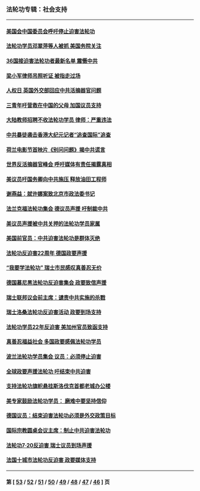 ### 法轮功专辑：社会支持
---
#### [美国会中国委员会呼吁停止迫害法轮功](../../pages/nf4386/n13465411.md?12300430) 
#### [法轮功学员邓翠萍等人被抓 美国务院关注](../../pages/nf4386/n13451524.md?12300430) 
#### [36国接迫害法轮功者最新名单 震慑中共](../../pages/nf4386/n13445909.md?12300430) 
#### [梁小军律师吊照听证 被指走过场](../../pages/nf4386/n13437662.md?12300430) 
#### [人权日 英国外交部回应中共活摘器官问题](../../pages/nf4386/n13430243.md?12300430) 
#### [三青年吁营救在中国的父母 加国议员支持](../../pages/nf4386/n13429744.md?12300430) 
#### [大陆教师招聘不收法轮功学员 律师：严重违法](../../pages/nf4386/n13365839.md?12300430) 
#### [中共暴徒袭击香港大纪元记者“追查国际”追查](../../pages/nf4386/n13343404.md?12300430) 
#### [荷兰电影节首映片《别问问题》揭中共谎言](../../pages/nf4386/n13321179.md?12300430) 
#### [世界反活摘器官峰会 呼吁媒体有责任揭露真相](../../pages/nf4386/n13264475.md?12300430) 
#### [美议员吁国务卿向中共施压 释放油田工程师](../../pages/nf4386/n13233845.md?12300430) 
#### [谢燕益：就许娜案致北京市政法委书记](../../pages/nf4386/n13182701.md?12300430) 
#### [法兰克福法轮功集会 德议员声援 吁制裁中共](../../pages/nf4386/n13175975.md?12300430) 
#### [美议员声援被中共关押的法轮功学员家属](../../pages/nf4386/n13158310.md?12300430) 
#### [美国前官员：中共迫害法轮功是群体灭绝](../../pages/nf4386/n13157750.md?12300430) 
#### [法轮功反迫害22周年 德国政要声援](../../pages/nf4386/n13143632.md?12300430) 
#### [“我要学法轮功” 瑞士市民感叹真善忍无价](../../pages/nf4386/n13129633.md?12300430) 
#### [德国慕尼黑法轮功反迫害集会 政要致信声援](../../pages/nf4386/n13129148.md?12300430) 
#### [瑞士联邦议会前主席：谴责中共实施的杀戮](../../pages/nf4386/n13127336.md?12300430) 
#### [瑞士洛桑法轮功反迫害活动 政要到场支持](../../pages/nf4386/n13119398.md?12300430) 
#### [法轮功学员22年反迫害 美加州官员致函支持](../../pages/nf4386/n13118879.md?12300430) 
#### [真善忍福益社会 多国政要感佩法轮功学员](../../pages/nf4386/n13116951.md?12300430) 
#### [波兰法轮功学员集会 议员：必须停止迫害](../../pages/nf4386/n13116685.md?12300430) 
#### [全球政要声援法轮功 吁结束中共迫害](../../pages/nf4386/n13114441.md?12300430) 
#### [支持法轮功旗帜悬挂斯洛伐克首都老城办公楼](../../pages/nf4386/n13112261.md?12300430) 
#### [美专家鼓励法轮功学员： 磨难中要坚持信仰](../../pages/nf4386/n13108359.md?12300430) 
#### [德国议员：结束迫害法轮功必须是外交政策目标](../../pages/nf4386/n13109600.md?12300430) 
#### [国际宗教圆桌会议主席：制止中共迫害法轮功](../../pages/nf4386/n13108177.md?12300430) 
#### [法轮功7·20反迫害 瑞士议员到场声援](../../pages/nf4386/n13107072.md?12300430) 
#### [法国十城市法轮功反迫害 政要媒体支持](../../pages/nf4386/n13104833.md?12300430) 

---
#### 第 [ [53](./53.md?12300430) / [52](./52.md?12300430) / [51](./51.md?12300430) / [50](./50.md?12300430) / [49](./49.md?12300430) / [48](./48.md?12300430) / [47](./47.md?12300430) / [46](./46.md?12300430) ] 页

